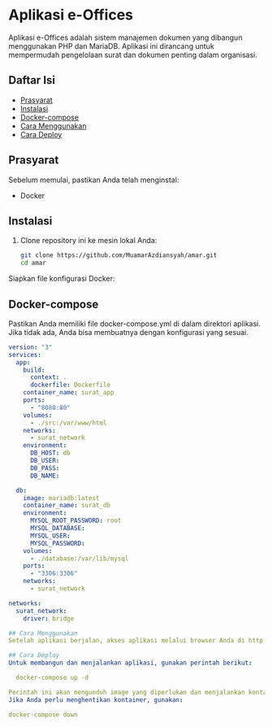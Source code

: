 # Aplikasi e-Offices

Aplikasi e-Offices adalah sistem manajemen dokumen yang dibangun menggunakan PHP dan MariaDB. Aplikasi ini dirancang untuk mempermudah pengelolaan surat dan dokumen penting dalam organisasi.

## Daftar Isi
- [Prasyarat](#prasyarat)
- [Instalasi](#instalasi)
- [Docker-compose](#docker-compose)
- [Cara Menggunakan](#cara-menggunakan)
- [Cara Deploy](#cara-deploy)

## Prasyarat
Sebelum memulai, pastikan Anda telah menginstal:
- Docker

## Instalasi
1. Clone repository ini ke mesin lokal Anda:
   ```bash
   git clone https://github.com/MuamarAzdiansyah/amar.git
   cd amar

Siapkan file konfigurasi Docker:

## Docker-compose
Pastikan Anda memiliki file docker-compose.yml di dalam direktori aplikasi. Jika tidak ada, Anda bisa membuatnya dengan konfigurasi yang sesuai.

```yaml
version: "3"
services:
  app:
    build:
      context: .
      dockerfile: Dockerfile
    container_name: surat_app
    ports:
      - "8080:80"
    volumes:
      - ./src:/var/www/html
    networks:
      - surat_network
    environment:
      DB_HOST: db
      DB_USER: 
      DB_PASS: 
      DB_NAME: 

  db:
    image: mariadb:latest
    container_name: surat_db
    environment:
      MYSQL_ROOT_PASSWORD: root
      MYSQL_DATABASE: 
      MYSQL_USER: 
      MYSQL_PASSWORD: 
    volumes:
      - ./database:/var/lib/mysql
    ports:
      - "3306:3306"
    networks:
      - surat_network

networks:
  surat_network:
    driver: bridge

## Cara Menggunakan
Setelah aplikasi berjalan, akses aplikasi melalui browser Anda di http://localhost:8080 (atau port yang Anda tentukan dalam file docker-compose.yml).

## Cara Deploy
Untuk membangun dan menjalankan aplikasi, gunakan perintah berikut:

  docker-compose up -d

Perintah ini akan mengunduh image yang diperlukan dan menjalankan kontainer di latar belakang.
Jika Anda perlu menghentikan kontainer, gunakan:

docker-compose down
